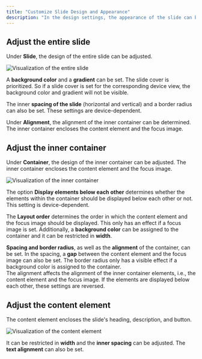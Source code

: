 ```yaml
---
title: "Customize Slide Design and Appearance"
description: "In the design settings, the appearance of the slide can be adjusted."
---
```


## Adjust the entire slide
Under **Slide**, the design of the entire slide can be adjusted.

<Grid>
    <Column :cols="{xs: 12, 'lg': 10, '2xl': 12, '4xl': 10}" :col-start="{'lg': 2, '4xl': 2}">
        <Image src="slide-builder/visualize-slide.svg" alt="Visualization of the entire slide"
        :lazy="false" aspect-ratio="2 / 1" />
    </Column>
</Grid>

A **background color** and a **gradient** can be set. The slide cover is prioritized. So if a slide cover is set for the corresponding device view, the background color and gradient will not be visible.

The inner **spacing of the slide** (horizontal and vertical) and a border radius can also be set. These settings are device-dependent.

Under **Alignment**, the alignment of the inner container can be determined. The inner container encloses the content element and the focus image.

## Adjust the inner container
Under **Container**, the design of the inner container can be adjusted. The inner container encloses the content element and the focus image.

<Grid>
    <Column :cols="{xs: 12, 'lg': 10, '2xl': 12, '4xl': 10}" :col-start="{'lg': 2, '4xl': 2}">
        <Image src="slide-builder/visualize-container.svg" alt="Visualization of the inner container"
        :lazy="false" aspect-ratio="2 / 1" />
    </Column>
</Grid>

The option **Display elements below each other** determines whether the elements within the container should be displayed below each other or not. This setting is device-dependent.

The **Layout order** determines the order in which the content element and the focus image should be displayed. This only has an effect if a focus image is set. Additionally, a **background color** can be assigned to the container and it can be restricted in **width**.

**Spacing and border radius**, as well as the **alignment** of the container, can be set. In the spacing, a **gap** between the content element and the focus image can also be set. The border radius only has a visible effect if a background color is assigned to the container.  
The alignment affects the alignment of the inner container elements, i.e., the content element and the focus image. If the elements are displayed below each other, these settings are reversed.

## Adjust the content element
The content element encloses the slide's heading, description, and button.

<Grid>
    <Column :cols="{xs: 12, 'lg': 10, '2xl': 12, '4xl': 10}" :col-start="{'lg': 2, '4xl': 2}">
        <Image src="slide-builder/visualize-content.svg" alt="Visualization of the content element"
        :lazy="false" aspect-ratio="2 / 1" />
    </Column>
</Grid>

It can be restricted in **width** and the **inner spacing** can be adjusted. The **text alignment** can also be set.

